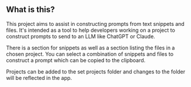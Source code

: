 ## What is this?

This project aims to assist in constructing prompts from text snippets and files. It's intended as a tool to help developers working on a project to construct prompts to send to an LLM like ChatGPT or Claude.

There is a section for snippets as well as a section listing the files in a chosen project. You can select a combination of snippets and files to construct a prompt which can be copied to the clipboard.

Projects can be added to the set projects folder and changes to the folder will be reflected in the app.
